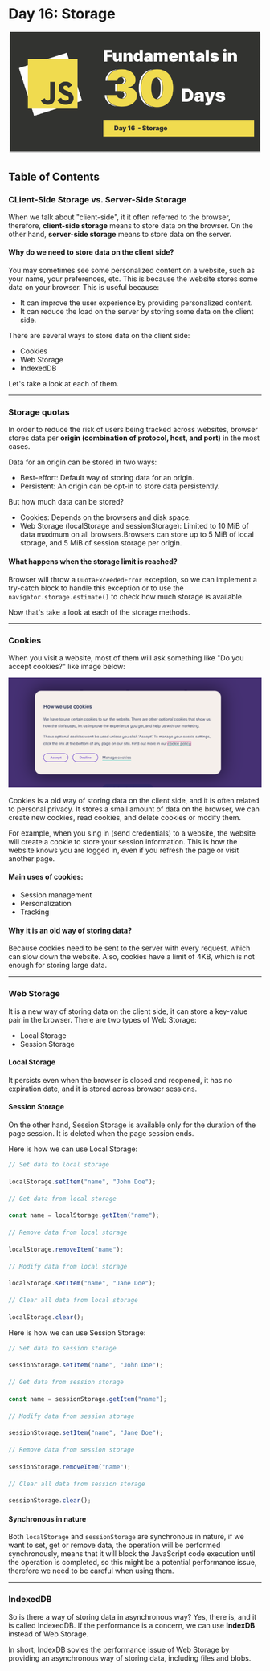 # Day 16: Storage

![day-16](./Day-16.png)

## Table of Contents

### CLient-Side Storage vs. Server-Side Storage

When we talk about "client-side", it it often referred to the browser, therefore, **client-side storage** means to store data on the browser. On the other hand, **server-side storage** means to store data on the server.

#### Why do we need to store data on the client side?

You may sometimes see some personalized content on a website, such as your name, your preferences, etc. This is because the website stores some data on your browser. This is useful because:

- It can improve the user experience by providing personalized content.
- It can reduce the load on the server by storing some data on the client side.

There are several ways to store data on the client side:

- Cookies
- Web Storage
- IndexedDB

Let's take a look at each of them.

---

### Storage quotas

In order to reduce the risk of users being tracked across websites, browser stores data per **origin (combination of protocol, host, and port)** in the most cases.

Data for an origin can be stored in two ways:

- Best-effort: Default way of storing data for an origin.
- Persistent: An origin can be opt-in to store data persistently.

But how much data can be stored?

- Cookies: Depends on the browsers and disk space.
- Web Storage (localStorage and sessionStorage): Limited to 10 MiB of data maximum on all browsers.Browsers can store up to 5 MiB of local storage, and 5 MiB of session storage per origin.

#### What happens when the storage limit is reached?

Browser will throw a `QuotaExceededError` exception, so we can implement a try-catch block to handle this exception or to use the `navigator.storage.estimate()` to check how much storage is available.

Now that's take a look at each of the storage methods.

---

### Cookies

When you visit a website, most of them will ask something like "Do you accept cookies?" like image below:

![cookies](./cookies.png)

Cookies is a old way of storing data on the client side, and it is often related to personal privacy. It stores a small amount of data on the browser, we can create new cookies, read cookies, and delete cookies or modify them.

For example, when you sing in (send credentials) to a website, the website will create a cookie to store your session information. This is how the website knows you are logged in, even if you refresh the page or visit another page.

#### Main uses of cookies:

- Session management
- Personalization
- Tracking

#### Why it is an old way of storing data?

Because cookies need to be sent to the server with every request, which can slow down the website. Also, cookies have a limit of 4KB, which is not enough for storing large data.

---

### Web Storage

It is a new way of storing data on the client side, it can store a key-value pair in the browser. There are two types of Web Storage:

- Local Storage
- Session Storage

#### Local Storage

It persists even when the browser is closed and reopened, it has no expiration date, and it is stored across browser sessions.

#### Session Storage

On the other hand, Session Storage is available only for the duration of the page session. It is deleted when the page session ends.

Here is how we can use Local Storage:

```javascript
// Set data to local storage

localStorage.setItem("name", "John Doe");

// Get data from local storage

const name = localStorage.getItem("name");

// Remove data from local storage

localStorage.removeItem("name");

// Modify data from local storage

localStorage.setItem("name", "Jane Doe");

// Clear all data from local storage

localStorage.clear();
```

Here is how we can use Session Storage:

```javascript
// Set data to session storage

sessionStorage.setItem("name", "John Doe");

// Get data from session storage

const name = sessionStorage.getItem("name");

// Modify data from session storage

sessionStorage.setItem("name", "Jane Doe");

// Remove data from session storage

sessionStorage.removeItem("name");

// Clear all data from session storage

sessionStorage.clear();
```

#### Synchronous in nature

Both `localStorage` and `sessionStorage` are synchronous in nature, if we want to set, get or remove data, the operation will be performed synchronously, means that it will block the JavaScript code execution until the operation is completed, so this might be a potential performance issue, therefore we need to be careful when using them.

---

### IndexedDB

So is there a way of storing data in asynchronous way? Yes, there is, and it is called IndexedDB. If the performance is a concern, we can use **IndexDB** instead of Web Storage.

In short, IndexDB sovles the performance issue of Web Storage by providing an asynchronous way of storing data, including files and blobs.
